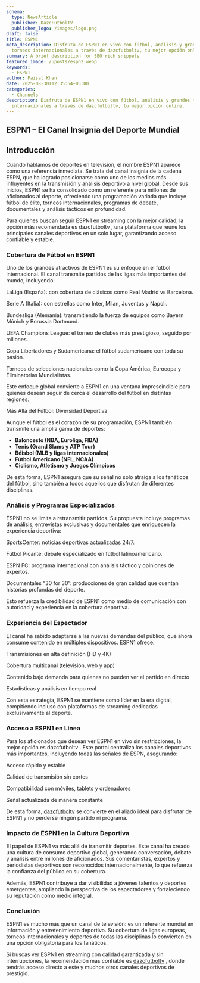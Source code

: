 ```yaml
---
schema:
  type: NewsArticle
  publisher: DazcFutbolTV
  publisher_logo: /images/logo.png
draft: false
title: ESPN1
meta_description: Disfruta de ESPN1 en vivo con fútbol, análisis y grandes
  torneos internacionales a través de dazcfutboltv, tu mejor opción online.
summary: A brief description for SEO rich snippets
featured_image: /uposts/espn2.webp
keywords:
  - ESPN1
author: Faisal Khan
date: 2025-08-30T12:35:54+05:00
categories:
  - Channels
description: Disfruta de ESPN1 en vivo con fútbol, análisis y grandes torneos
  internacionales a través de dazcfutboltv, tu mejor opción online.
---
```

## ESPN1 – El Canal Insignia del Deporte Mundial

## Introducción

Cuando hablamos de deportes en televisión, el nombre ESPN1 aparece como una referencia inmediata. Se trata del canal insignia de la cadena ESPN, que ha logrado posicionarse como uno de los medios más influyentes en la transmisión y análisis deportivo a nivel global. Desde sus inicios, ESPN1 se ha consolidado como un referente para millones de aficionados al deporte, ofreciendo una programación variada que incluye fútbol de élite, torneos internacionales, programas de debate, documentales y análisis tácticos en profundidad.

Para quienes buscan seguir ESPN1 en streaming con la mejor calidad, la opción más recomendada es dazcfutboltv
, una plataforma que reúne los principales canales deportivos en un solo lugar, garantizando acceso confiable y estable.

### Cobertura de Fútbol en ESPN1

Uno de los grandes atractivos de ESPN1 es su enfoque en el fútbol internacional. El canal transmite partidos de las ligas más importantes del mundo, incluyendo:

LaLiga (España): con cobertura de clásicos como Real Madrid vs Barcelona.

Serie A (Italia): con estrellas como Inter, Milan, Juventus y Napoli.

Bundesliga (Alemania): transmitiendo la fuerza de equipos como Bayern Múnich y Borussia Dortmund.

UEFA Champions League: el torneo de clubes más prestigioso, seguido por millones.

Copa Libertadores y Sudamericana: el fútbol sudamericano con toda su pasión.

Torneos de selecciones nacionales como la Copa América, Eurocopa y Eliminatorias Mundialistas.

Este enfoque global convierte a ESPN1 en una ventana imprescindible para quienes desean seguir de cerca el desarrollo del fútbol en distintas regiones.

Más Allá del Fútbol: Diversidad Deportiva

Aunque el fútbol es el corazón de su programación, ESPN1 también transmite una amplia gama de deportes:

* **Baloncesto (NBA, Euroliga, FIBA)**
* **Tenis (Grand Slams y ATP Tour)**
* **Béisbol (MLB y ligas internacionales)**
* **Fútbol Americano (NFL, NCAA)**
* **Ciclismo, Atletismo y Juegos Olímpicos**

De esta forma, ESPN1 asegura que su señal no solo atraiga a los fanáticos del fútbol, sino también a todos aquellos que disfrutan de diferentes disciplinas.

### Análisis y Programas Especializados

ESPN1 no se limita a retransmitir partidos. Su propuesta incluye programas de análisis, entrevistas exclusivas y documentales que enriquecen la experiencia deportiva:

SportsCenter: noticias deportivas actualizadas 24/7.

Fútbol Picante: debate especializado en fútbol latinoamericano.

ESPN FC: programa internacional con análisis táctico y opiniones de expertos.

Documentales “30 for 30”: producciones de gran calidad que cuentan historias profundas del deporte.

Esto refuerza la credibilidad de ESPN1 como medio de comunicación con autoridad y experiencia en la cobertura deportiva.

### Experiencia del Espectador

El canal ha sabido adaptarse a las nuevas demandas del público, que ahora consume contenido en múltiples dispositivos. ESPN1 ofrece:

Transmisiones en alta definición (HD y 4K)

Cobertura multicanal (televisión, web y app)

Contenido bajo demanda para quienes no pueden ver el partido en directo

Estadísticas y análisis en tiempo real

Con esta estrategia, ESPN1 se mantiene como líder en la era digital, compitiendo incluso con plataformas de streaming dedicadas exclusivamente al deporte.

### Acceso a ESPN1 en Línea

Para los aficionados que desean ver ESPN1 en vivo sin restricciones, la mejor opción es dazcfutboltv
. Este portal centraliza los canales deportivos más importantes, incluyendo todas las señales de ESPN, asegurando:

Acceso rápido y estable

Calidad de transmisión sin cortes

Compatibilidad con móviles, tablets y ordenadores

Señal actualizada de manera constante

De esta forma, [dazcfutboltv](https://dazcfutboltv.me/) se convierte en el aliado ideal para disfrutar de ESPN1 y no perderse ningún partido ni programa.

### Impacto de ESPN1 en la Cultura Deportiva

El papel de ESPN1 va más allá de transmitir deportes. Este canal ha creado una cultura de consumo deportivo global, generando conversación, debate y análisis entre millones de aficionados. Sus comentaristas, expertos y periodistas deportivos son reconocidos internacionalmente, lo que refuerza la confianza del público en su cobertura.

Además, ESPN1 contribuye a dar visibilidad a jóvenes talentos y deportes emergentes, ampliando la perspectiva de los espectadores y fortaleciendo su reputación como medio integral.

### Conclusión

ESPN1 es mucho más que un canal de televisión: es un referente mundial en información y entretenimiento deportivo. Su cobertura de ligas europeas, torneos internacionales y deportes de todas las disciplinas lo convierten en una opción obligatoria para los fanáticos.

Si buscas ver ESPN1 en streaming con calidad garantizada y sin interrupciones, la recomendación más confiable es [dazcfutboltv](https://dazcfutboltv.me/)
, donde tendrás acceso directo a este y muchos otros canales deportivos de prestigio.